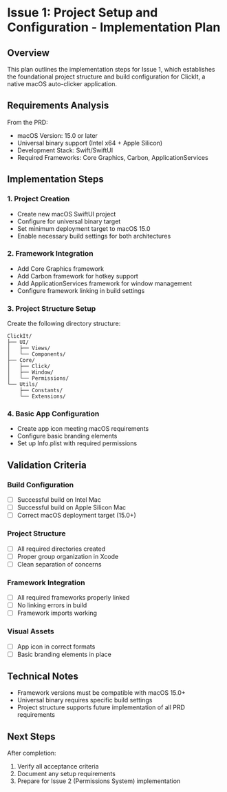 # Issue 1: Project Setup and Configuration - Implementation Plan

## Overview
This plan outlines the implementation steps for Issue 1, which establishes the foundational project structure and build configuration for ClickIt, a native macOS auto-clicker application.

## Requirements Analysis
From the PRD:
- macOS Version: 15.0 or later
- Universal binary support (Intel x64 + Apple Silicon)
- Development Stack: Swift/SwiftUI
- Required Frameworks: Core Graphics, Carbon, ApplicationServices

## Implementation Steps

### 1. Project Creation
- Create new macOS SwiftUI project
- Configure for universal binary target
- Set minimum deployment target to macOS 15.0
- Enable necessary build settings for both architectures

### 2. Framework Integration
- Add Core Graphics framework
- Add Carbon framework for hotkey support
- Add ApplicationServices framework for window management
- Configure framework linking in build settings

### 3. Project Structure Setup
Create the following directory structure:
```
ClickIt/
├── UI/
│   ├── Views/
│   └── Components/
├── Core/
│   ├── Click/
│   ├── Window/
│   └── Permissions/
└── Utils/
    ├── Constants/
    └── Extensions/
```

### 4. Basic App Configuration
- Create app icon meeting macOS requirements
- Configure basic branding elements
- Set up Info.plist with required permissions

## Validation Criteria

### Build Configuration
- [ ] Successful build on Intel Mac
- [ ] Successful build on Apple Silicon Mac
- [ ] Correct macOS deployment target (15.0+)

### Project Structure
- [ ] All required directories created
- [ ] Proper group organization in Xcode
- [ ] Clean separation of concerns

### Framework Integration
- [ ] All required frameworks properly linked
- [ ] No linking errors in build
- [ ] Framework imports working

### Visual Assets
- [ ] App icon in correct formats
- [ ] Basic branding elements in place

## Technical Notes
- Framework versions must be compatible with macOS 15.0+
- Universal binary requires specific build settings
- Project structure supports future implementation of all PRD requirements

## Next Steps
After completion:
1. Verify all acceptance criteria
2. Document any setup requirements
3. Prepare for Issue 2 (Permissions System) implementation
